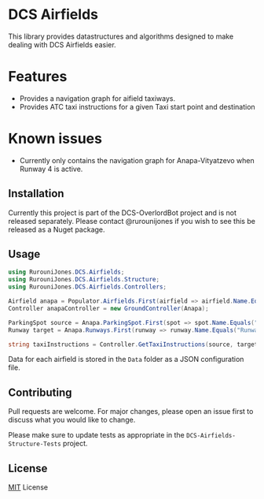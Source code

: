﻿# DCS Airfields

This library provides datastructures and algorithms designed to make dealing with DCS Airfields easier.

# Features

* Provides a navigation graph for aifield taxiways.
* Provides ATC taxi instructions for a given Taxi start point and destination

# Known issues

* Currently only contains the navigation graph for Anapa-Vityatzevo when Runway 4 is active.

## Installation

Currently this project is part of the DCS-OverlordBot project and is not released separately. Please contact
@rurounijones if you wish to see this be released as a Nuget package.

## Usage

```cs
using RurouniJones.DCS.Airfields;
using RurouniJones.DCS.Airfields.Structure;
using RurouniJones.DCS.Airfields.Controllers;

Airfield anapa = Populator.Airfields.First(airfield => airfield.Name.Equals("Anapa-Vityazevo"));
Controller anapaController = new GroundController(Anapa);

ParkingSpot source = Anapa.ParkingSpot.First(spot => spot.Name.Equals("Apron 1"));
Runway target = Anapa.Runways.First(runway => runway.Name.Equals("Runway 0 4"));

string taxiInstructions = Controller.GetTaxiInstructions(source, target);
```

Data for each airfield is stored in the `Data` folder as a JSON configuration file.

## Contributing
Pull requests are welcome. For major changes, please open an issue first to discuss what you would like to change.

Please make sure to update tests as appropriate in the `DCS-Airfields-Structure-Tests` project.

## License
[MIT](https://choosealicense.com/licenses/mit/) License

